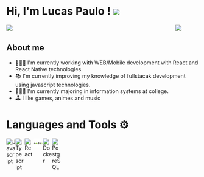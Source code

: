 # Hi, I'm Lucas Paulo ! <img src="https://media.giphy.com/media/hvRJCLFzcasrR4ia7z/giphy.gif" width="25px">

<center>
        <img width="400px" align="left" src="https://github-readme-stats.vercel.app/api/top-langs/?username=lucaspaulodev&hide=html&layout=compact&theme=dark" />
        <img height="180em" src="https://github-readme-stats.vercel.app/api?username=lucaspaulodev&theme=dark&show_icons=true&count_private=true&hide=issues" />
</center>

## About me

<ul>
  <li>👨🏻‍💻 I'm currently working with WEB/Mobile development with React and React Native technologies.</li>
  <li>📚 I'm currently improving my knowledge of fullstacak development using javascript technologies.</li>
  <li>👨🏻‍🎓 I'm currently majoring in information systems at college.</li>
  <li>🕹 I like games, animes and music</li>
</ul>

# Languages and Tools ⚙
<div>
  <img align="left" alt="Javascript" width="24px" src="https://upload.wikimedia.org/wikipedia/commons/thumb/9/99/Unofficial_JavaScript_logo_2.svg/1024px-       Unofficial_JavaScript_logo_2.svg.png" />
  <img align="left" alt="Typescript" width="24px" src="https://cdn.iconscout.com/icon/free/png-512/typescript-1174965.png" />
  <img align="left" alt="React" width="24px" src="https://cdn.iconscout.com/icon/free/png-512/react-1-282599.png" />
  <img align="left" alt="Nodejs" width="24px" src="https://raw.githubusercontent.com/devicons/devicon/master/icons/nodejs/nodejs-original-wordmark.svg" width="26"/>
  <img align="left" alt="Docker" width="24px" src="https://cdn4.iconfinder.com/data/icons/logos-and-brands/512/97_Docker_logo_logos-512.png" />
  <img align="left" alt="PostgreSQL" width="24px" src="https://www.postgresql.org/media/img/about/press/elephant.png" />
</div>





